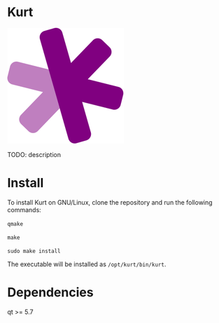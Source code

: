 # Kurt

![alt text][logo]

TODO: description

# Install

To install Kurt on GNU/Linux, clone the repository and run the following commands:

`qmake`

`make`

`sudo make install`

The executable will be installed as `/opt/kurt/bin/kurt`.

# Dependencies

qt >= 5.7

[logo]: icons/kurt_logo.svg "Kurt"
